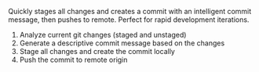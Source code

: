 Quickly stages all changes and creates a commit with an intelligent commit message, then pushes to remote. Perfect for rapid development iterations.

1. Analyze current git changes (staged and unstaged)
2. Generate a descriptive commit message based on the changes
3. Stage all changes and create the commit locally
4. Push the commit to remote origin